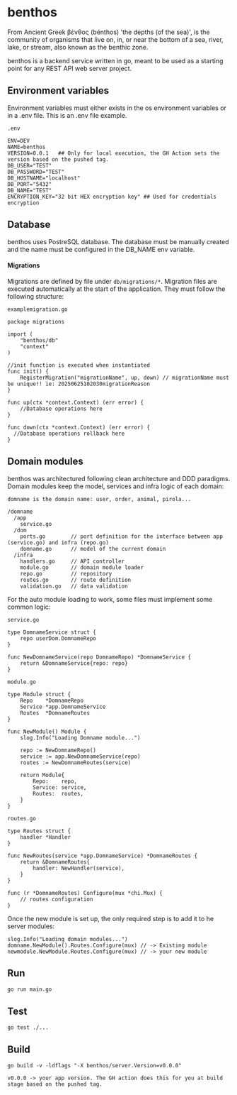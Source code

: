 # benthos
From Ancient Greek βένθος (bénthos) 'the depths (of the sea)', is the community of organisms that live on, in, or near the bottom of a sea, river, lake, or stream, also known as the benthic zone.

benthos is a backend service written in go, meant to be used as a starting point for any REST API web server project.

## Environment variables

Environment variables must either exists in the os environment variables or in a .env file. This is an .env file example. 

```
.env

ENV=DEV
NAME=benthos
VERSION=0.0.1   ## Only for local execution, the GH Action sets the version based on the pushed tag.
DB_USER="TEST"
DB_PASSWORD="TEST"
DB_HOSTNAME="localhost"
DB_PORT="5432"
DB_NAME="TEST"
ENCRYPTION_KEY="32 bit HEX encryption key" ## Used for credentials encryption
```

## Database

benthos uses PostreSQL database. The database must be manually created and the name must be configured in the DB_NAME env variable.

#### Migrations
Migrations are defined by file under `db/migrations/*`. Migration files are executed automatically at the start of the application. They must follow the following structure:
```
examplemigration.go

package migrations

import (
	"benthos/db"
	"context"
)

//init function is executed when instantiated
func init() {
	RegisterMigration("migrationName", up, down) // migrationName must be unique!! ie: 20250625102030migrationReason
}

func up(ctx *context.Context) (err error) {
	//Database operations here
}

func down(ctx *context.Context) (err error) {
  //Database operations rollback here
}
```
## Domain modules

benthos was architectured following clean architecture and DDD paradigms. Domain modules keep the model, services and infra logic of each domain:

`domname is the domain name: user, order, animal, pirola...`

```
/domname
  /app
    service.go
  /dom
    ports.go        // port definition for the interface between app (service.go) and infra (repo.go)
    domname.go      // model of the current domain
  /infra
    handlers.go     // API controller
    module.go       // domain module loader
    repo.go         // repository
    routes.go       // route definition
    validation.go   // data validation
```

For the auto module loading to work, some files must implement some common logic:
```
service.go

type DomnameService struct {
	repo userDom.DomnameRepo
}

func NewDomnameService(repo DomnameRepo) *DomnameService {
	return &DomnameService{repo: repo}
}
```
```
module.go

type Module struct {
	Repo    *DomnameRepo
	Service *app.DomnameService
	Routes  *DomnameRoutes
}

func NewModule() Module {
	slog.Info("Loading Domname module...")
	
	repo := NewDomnameRepo()
	service := app.NewDomnameService(repo)
	routes := NewDomnameRoutes(service)

	return Module{
		Repo:    repo,
		Service: service,
		Routes:  routes,
	}
}
```

```
routes.go

type Routes struct {
	handler *Handler
}

func NewRoutes(service *app.DomnameService) *DomnameRoutes {
	return &DomnameRoutes{
		handler: NewHandler(service),
	}
}

func (r *DomnameRoutes) Configure(mux *chi.Mux) {
	// routes configuration
}
```

Once the new module is set up, the only required step is to add it to he server modules:

```
slog.Info("Loading domain modules...")
domname.NewModule().Routes.Configure(mux) // -> Existing module
newmodule.NewModule.Routes.Configure(mux) // -> your new module
```

## Run

```
go run main.go
```

## Test
```
go test ./...
```

## Build

```
go build -v -ldflags "-X benthos/server.Version=v0.0.0"

v0.0.0 -> your app version. The GH action does this for you at build stage based on the pushed tag.
```
